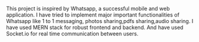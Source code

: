 This project is inspired by Whatsapp, a successful mobile and web application. I have tried to implement major important functionalities of Whatsapp like 1 to 1 messaging, photos sharing,pdfs sharing,audio sharing.
I have used MERN stack for robust frontend and backend.
And have used Socket.io for real time communication between users.
